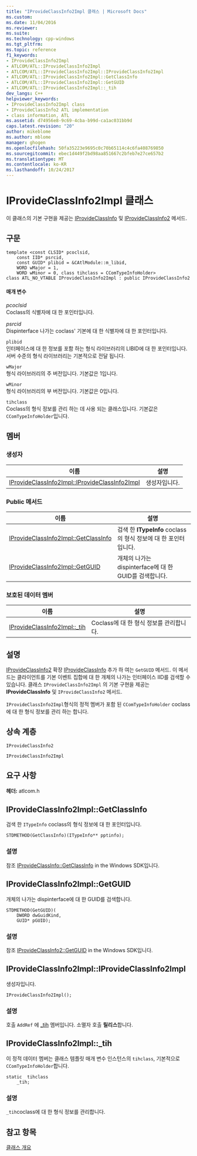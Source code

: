 ```yaml
---
title: "IProvideClassInfo2Impl 클래스 | Microsoft Docs"
ms.custom: 
ms.date: 11/04/2016
ms.reviewer: 
ms.suite: 
ms.technology: cpp-windows
ms.tgt_pltfrm: 
ms.topic: reference
f1_keywords:
- IProvideClassInfo2Impl
- ATLCOM/ATL::IProvideClassInfo2Impl
- ATLCOM/ATL::IProvideClassInfo2Impl::IProvideClassInfo2Impl
- ATLCOM/ATL::IProvideClassInfo2Impl::GetClassInfo
- ATLCOM/ATL::IProvideClassInfo2Impl::GetGUID
- ATLCOM/ATL::IProvideClassInfo2Impl::_tih
dev_langs: C++
helpviewer_keywords:
- IProvideClassInfo2Impl class
- IProvideClassInfo2 ATL implementation
- class information, ATL
ms.assetid: d74956e8-9c69-4cba-b99d-ca1ac031bb9d
caps.latest.revision: "20"
author: mikeblome
ms.author: mblome
manager: ghogen
ms.openlocfilehash: 50fa35223e9695c0c70b65114c4c6fa408769850
ms.sourcegitcommit: ebec1d449f2bd98aa851667c2bfeb7e27ce657b2
ms.translationtype: MT
ms.contentlocale: ko-KR
ms.lasthandoff: 10/24/2017
---
```

# <a name="iprovideclassinfo2impl-class"></a>IProvideClassInfo2Impl 클래스
이 클래스의 기본 구현을 제공는 [IProvideClassInfo](http://msdn.microsoft.com/library/windows/desktop/ms687303) 및 [IProvideClassInfo2](http://msdn.microsoft.com/library/windows/desktop/ms693764) 메서드.  
  
## <a name="syntax"></a>구문  
  
```
template <const CLSID* pcoclsid,
    const IID* psrcid,
    const GUID* plibid = &CAtlModule::m_libid,
    WORD wMajor = 1,
    WORD wMinor = 0, class tihclass = CComTypeInfoHolder>  
class ATL_NO_VTABLE IProvideClassInfo2Impl : public IProvideClassInfo2
```  
  
#### <a name="parameters"></a>매개 변수  
 *pcoclsid*  
 Coclass의 식별자에 대 한 포인터입니다.  
  
 *psrcid*  
 Dispinterface 나가는 coclass' 기본에 대 한 식별자에 대 한 포인터입니다.  
  
 `plibid`  
 인터페이스에 대 한 정보를 포함 하는 형식 라이브러리의 LIBID에 대 한 포인터입니다. 서버 수준의 형식 라이브러리는 기본적으로 전달 됩니다.  
  
 `wMajor`  
 형식 라이브러리의 주 버전입니다. 기본값은 1입니다.  
  
 `wMinor`  
 형식 라이브러리의 부 버전입니다. 기본값은 0입니다.  
  
 `tihclass`  
 Coclass의 형식 정보를 관리 하는 데 사용 되는 클래스입니다. 기본값은 `CComTypeInfoHolder`입니다.  
  
## <a name="members"></a>멤버  
  
### <a name="constructors"></a>생성자  
  
|이름|설명|  
|----------|-----------------|  
|[IProvideClassInfo2Impl::IProvideClassInfo2Impl](#iprovideclassinfo2impl)|생성자입니다.|  
  
### <a name="public-methods"></a>Public 메서드  
  
|이름|설명|  
|----------|-----------------|  
|[IProvideClassInfo2Impl::GetClassInfo](#getclassinfo)|검색 한 **ITypeInfo** coclass의 형식 정보에 대 한 포인터입니다.|  
|[IProvideClassInfo2Impl::GetGUID](#getguid)|개체의 나가는 dispinterface에 대 한 GUID를 검색합니다.|  
  
### <a name="protected-data-members"></a>보호된 데이터 멤버  
  
|이름|설명|  
|----------|-----------------|  
|[IProvideClassInfo2Impl::_tih](#_tih)|Coclass에 대 한 형식 정보를 관리합니다.|  
  
## <a name="remarks"></a>설명  
 [IProvideClassInfo2](http://msdn.microsoft.com/library/windows/desktop/ms693764) 확장 [IProvideClassInfo](http://msdn.microsoft.com/library/windows/desktop/ms687303) 추가 하 여는 `GetGUID` 메서드. 이 메서드는 클라이언트를 기본 이벤트 집합에 대 한 개체의 나가는 인터페이스 IID를 검색할 수 있습니다. 클래스 `IProvideClassInfo2Impl` 의 기본 구현을 제공는 **IProvideClassInfo** 및 `IProvideClassInfo2` 메서드.  
  
 `IProvideClassInfo2Impl`형식의 정적 멤버가 포함 된 `CComTypeInfoHolder` coclass에 대 한 형식 정보를 관리 하는 합니다.  
  
## <a name="inheritance-hierarchy"></a>상속 계층  
 `IProvideClassInfo2`  
  
 `IProvideClassInfo2Impl`  
  
## <a name="requirements"></a>요구 사항  
 **헤더:** atlcom.h  
  
##  <a name="getclassinfo"></a>IProvideClassInfo2Impl::GetClassInfo  
 검색 한 `ITypeInfo` coclass의 형식 정보에 대 한 포인터입니다.  
  
```
STDMETHOD(GetClassInfo)(ITypeInfo** pptinfo);
```  
  
### <a name="remarks"></a>설명  
 참조 [IProvideClassInfo::GetClassInfo](http://msdn.microsoft.com/library/windows/desktop/ms690192) in the Windows SDK입니다.  
  
##  <a name="getguid"></a>IProvideClassInfo2Impl::GetGUID  
 개체의 나가는 dispinterface에 대 한 GUID를 검색합니다.  
  
```
STDMETHOD(GetGUID)(
    DWORD dwGuidKind,
    GUID* pGUID);
```  
  
### <a name="remarks"></a>설명  
 참조 [IProvideClassInfo2::GetGUID](http://msdn.microsoft.com/library/windows/desktop/ms679721) in the Windows SDK입니다.  
  
##  <a name="iprovideclassinfo2impl"></a>IProvideClassInfo2Impl::IProvideClassInfo2Impl  
 생성자입니다.  
  
```
IProvideClassInfo2Impl();
```  
  
### <a name="remarks"></a>설명  
 호출 `AddRef` 에 [_tih](#_tih) 멤버입니다. 소멸자 호출 **릴리스**합니다.  
  
##  <a name="_tih"></a>IProvideClassInfo2Impl::_tih  
 이 정적 데이터 멤버는 클래스 템플릿 매개 변수 인스턴스의 `tihclass`, 기본적으로 `CComTypeInfoHolder`합니다.  
  
```
static  tihclass
    _tih;
```     
  
### <a name="remarks"></a>설명  
 `_tih`coclass에 대 한 형식 정보를 관리합니다.  
  
## <a name="see-also"></a>참고 항목  
 [클래스 개요](../../atl/atl-class-overview.md)
